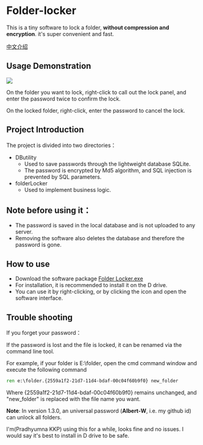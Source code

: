# Folder-locker

This is a tiny software to lock a folder, **without compression and encryption**. it's super convenient and fast.

[中文介绍](README.CN.md)

## Usage Demonstration

![](locker.gif)

On the folder you want to lock, right-click to call out the lock panel, and enter the password twice to confirm the lock.

On the locked folder, right-click, enter the password to cancel the lock.

## Project Introduction

The project is divided into two directories：

- DButility 
    - Used to save passwords through the lightweight database SQLite.
    - The password is encrypted by Md5 algorithm, and SQL injection is prevented by SQL parameters.
- folderLocker 
    - Used to implement business logic.
    

## Note before using it：
- The password is saved in the local database and is not uploaded to any server.
- Removing the software also deletes the database and therefore the password is gone.

## How to use

- Download the software package [Folder Locker.exe](https://github.com/Albert-W/Folder-locker/releases)
- For installation, it is recommended to install it on the D drive.
- You can use it by right-clicking, or by clicking the icon and open the software interface.

## Trouble shooting
If you forget your password：

If the password is lost and the file is locked, it can be renamed via the command line tool.

For example, if your folder is E:\folder, open the cmd command window and execute the following command

```cmd
ren e:\folder.{2559a1f2-21d7-11d4-bdaf-00c04f60b9f0} new_folder
```

Where {2559a1f2-21d7-11d4-bdaf-00c04f60b9f0} remains unchanged, and "new_folder" is replaced with the file name you want.

**Note**: In version 1.3.0, an universal password (**Albert-W**, i.e. my github id) can unlock all folders.

I'm(Pradhyumna KKP) using this for a while, looks fine and no issues. I would say it's best to install in D drive to be safe.
